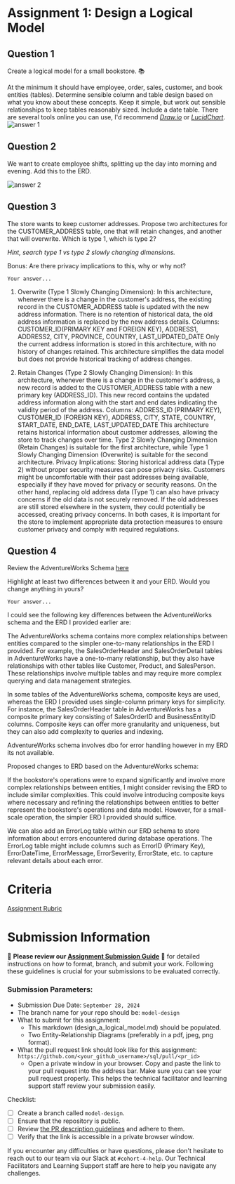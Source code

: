 # Assignment 1: Design a Logical Model

## Question 1
Create a logical model for a small bookstore. 📚

At the minimum it should have employee, order, sales, customer, and book entities (tables). Determine sensible column and table design based on what you know about these concepts. Keep it simple, but work out sensible relationships to keep tables reasonably sized. Include a date table. There are several tools online you can use, I'd recommend [_Draw.io_](https://www.drawio.com/) or [_LucidChart_](https://www.lucidchart.com/pages/).
![answer 1](https://github.com/user-attachments/assets/54023fab-fe9d-4db6-badc-b36d7bb64023)


## Question 2
We want to create employee shifts, splitting up the day into morning and evening. Add this to the ERD.

![answer 2](https://github.com/user-attachments/assets/dd905c65-850d-43b7-8810-370bf5d506c6)


## Question 3
The store wants to keep customer addresses. Propose two architectures for the CUSTOMER_ADDRESS table, one that will retain changes, and another that will overwrite. Which is type 1, which is type 2?

_Hint, search type 1 vs type 2 slowly changing dimensions._

Bonus: Are there privacy implications to this, why or why not?
```
Your answer...
```
1. Overwrite (Type 1 Slowly Changing Dimension): In this architecture, whenever there is a change in the customer's address, the existing record in the CUSTOMER_ADDRESS table is updated with the new address information. There is no retention of historical data, the old address information is replaced by the new address details. Columns: CUSTOMER_ID(PRIMARY KEY and FOREIGN KEY), ADDRESS1, ADDRESS2, CITY, PROVINCE, COUNTRY, LAST_UPDATED_DATE Only the current address information is stored in this architecture, with no history of changes retained. This architecture simplifies the data model but does not provide historical tracking of address changes.

2. Retain Changes (Type 2 Slowly Changing Dimension): In this architecture, whenever there is a change in the customer's address, a new record is added to the CUSTOMER_ADDRESS table with a new primary key (ADDRESS_ID). This new record contains the updated address information along with the start and end dates indicating the validity period of the address. Columns: ADDRESS_ID (PRIMARY KEY), CUSTOMER_ID (FOREIGN KEY), ADDRESS, CITY, STATE, COUNTRY, START_DATE, END_DATE, LAST_UPDATED_DATE This architecture retains historical information about customer addresses, allowing the store to track changes over time. Type 2 Slowly Changing Dimension (Retain Changes) is suitable for the first architecture, while Type 1 Slowly Changing Dimension (Overwrite) is suitable for the second architecture. Privacy Implications: Storing historical address data (Type 2) without proper security measures can pose privacy risks. Customers might be uncomfortable with their past addresses being available, especially if they have moved for privacy or security reasons. On the other hand, replacing old address data (Type 1) can also have privacy concerns if the old data is not securely removed. If the old addresses are still stored elsewhere in the system, they could potentially be accessed, creating privacy concerns. In both cases, it is important for the store to implement appropriate data protection measures to ensure customer privacy and comply with required regulations.

## Question 4
Review the AdventureWorks Schema [here](https://i.stack.imgur.com/LMu4W.gif)

Highlight at least two differences between it and your ERD. Would you change anything in yours?
```
Your answer...
```
I could see the following key differences between the AdventureWorks schema and the ERD I provided earlier are:

The AdventureWorks schema contains more complex relationships between entities compared to the simpler one-to-many relationships in the ERD I provided. For example, the SalesOrderHeader and SalesOrderDetail tables in AdventureWorks have a one-to-many relationship, but they also have relationships with other tables like Customer, Product, and SalesPerson. These relationships involve multiple tables and may require more complex querying and data management strategies.

In some tables of the AdventureWorks schema, composite keys are used, whereas the ERD I provided uses single-column primary keys for simplicity. For instance, the SalesOrderHeader table in AdventureWorks has a composite primary key consisting of SalesOrderID and BusinessEntityID columns. Composite keys can offer more granularity and uniqueness, but they can also add complexity to queries and indexing.

AdventureWorks schema involves dbo for error handling however in my ERD its not available.

Proposed changes to ERD based on the AdventureWorks schema:

If the bookstore's operations were to expand significantly and involve more complex relationships between entities, I might consider revising the ERD to include similar complexities. This could involve introducing composite keys where necessary and refining the relationships between entities to better represent the bookstore's operations and data model. However, for a small-scale operation, the simpler ERD I provided should suffice.

We can also add an ErrorLog table within our ERD schema to store information about errors encountered during database operations. The ErrorLog table might include columns such as ErrorID (Primary Key), ErrorDateTime, ErrorMessage, ErrorSeverity, ErrorState, etc. to capture relevant details about each error.

# Criteria

[Assignment Rubric](./assignment_rubric.md)

# Submission Information

🚨 **Please review our [Assignment Submission Guide](https://github.com/UofT-DSI/onboarding/blob/main/onboarding_documents/submissions.md)** 🚨 for detailed instructions on how to format, branch, and submit your work. Following these guidelines is crucial for your submissions to be evaluated correctly.

### Submission Parameters:
* Submission Due Date: `September 28, 2024`
* The branch name for your repo should be: `model-design`
* What to submit for this assignment:
    * This markdown (design_a_logical_model.md) should be populated.
    * Two Entity-Relationship Diagrams (preferably in a pdf, jpeg, png format).
* What the pull request link should look like for this assignment: `https://github.com/<your_github_username>/sql/pull/<pr_id>`
    * Open a private window in your browser. Copy and paste the link to your pull request into the address bar. Make sure you can see your pull request properly. This helps the technical facilitator and learning support staff review your submission easily.

Checklist:
- [ ] Create a branch called `model-design`.
- [ ] Ensure that the repository is public.
- [ ] Review [the PR description guidelines](https://github.com/UofT-DSI/onboarding/blob/main/onboarding_documents/submissions.md#guidelines-for-pull-request-descriptions) and adhere to them.
- [ ] Verify that the link is accessible in a private browser window.

If you encounter any difficulties or have questions, please don't hesitate to reach out to our team via our Slack at `#cohort-4-help`. Our Technical Facilitators and Learning Support staff are here to help you navigate any challenges.
